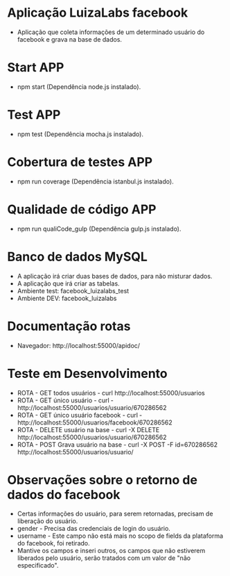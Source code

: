 # Aplicação LuizaLabs facebook
- Aplicação que coleta informações de um determinado usuário do facebook e grava na base de dados.
# Start APP
- npm start (Dependência node.js instalado).
# Test APP
- npm test (Dependência mocha.js instalado).
# Cobertura de testes APP
- npm run coverage (Dependência istanbul.js instalado).
# Qualidade de código APP
- npm run qualiCode_gulp (Dependência gulp.js instalado).
# Banco de dados MySQL
- A aplicação irá criar duas bases de dados, para não misturar dados.
- A aplicação que irá criar as tabelas.
- Ambiente test: facebook_luizalabs_test
- Ambiente DEV: facebook_luizalabs
# Documentação rotas
- Navegador: http://localhost:55000/apidoc/
# Teste em Desenvolvimento
- ROTA - GET todos usuários - curl http://localhost:55000/usuarios
- ROTA - GET único usuário - curl ­http://localhost:55000/usuarios/usuario/670286562
- ROTA - GET único usuário facebook - curl ­http://localhost:55000/usuarios/facebook/670286562
- ROTA - DELETE usuário na base - curl ­-X DELETE http://localhost:55000/usuarios/usuario/670286562
- ROTA - POST Grava usuário na base - curl -­X POST -­F id=670286562 http://localhost:55000/usuarios/usuario/
# Observações sobre o retorno de dados do facebook
- Certas informações do usuário, para serem retornadas, precisam de liberação do usuário.
- gender - Precisa das credenciais de login do usuário. 
- username - Este campo não está mais no scopo de fields da plataforma do facebook, foi retirado.
- Mantive os campos e inseri outros, os campos que não estiverem liberados pelo usuário, serão tratados
com um valor de "não especificado".